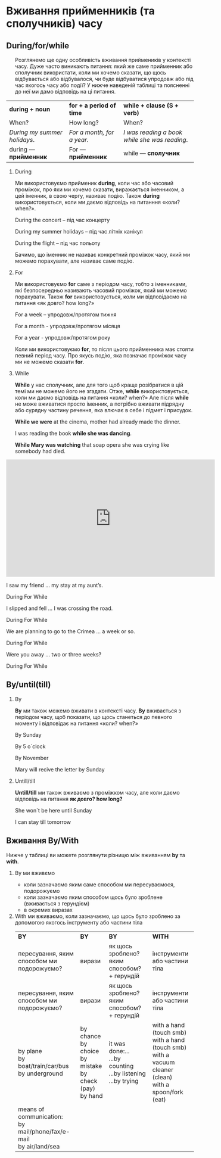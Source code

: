 # Вживання прийменникiв (та сполучникiв) часу

## During/for/while

<ol>Розглянемо ще одну особливість вживання приймеників у контексті часу. Дуже часто виникають питання: який же саме прийменник або сполучник використати, коли ми хочемо сказати, що щось відбувається або відбувалося, чи буде відбуватися упродовж або під час якогось часу або події? У нижче наведеній таблиці та поясненні до неї ми дамо відповідь на ці питання.</ol>

<table>
<tr>
<td><b>during + noun</b></td>
<td><b>for +  a period of time</b></td>
<td><b>while + clause (S + verb)</b></td>
</tr>
<tr>
<td>When?</td>
<td>How long?</td>
<td>When?</td>
</tr>
<tr>
<td><i>During my summer holidays</i>.</td>
<td><i>For a month, for a year</i>.</td>
<td><i>I was reading a book while she was reading</i>.</td>
</tr>
<tr>
<td>during — <b>прийменник</b></td>
<td>For — <b>прийменник</b></td>
<td>while — <b>сполучник</b></td>
</tr>
</table>

<ol>
<li><span class="p1">During</span></li>
<p>Ми використовуємо прийменик <b>during</b>, коли час або часовий проміжок, про яки ми хочемо сказати, виражається іменником, а цей іменник, в свою чергу, називає подію. Також <b>during</b> використовується, коли ми даємо відповідь на питанння «коли? when?».</p>
<p>During the concert – під час концерту</p>
<p>During my summer holidays – під час літніх канікул</p>
<p>During the flight – під час польоту</p>
<p>Бачимо, що іменник не називає конкретний проміжок часу, який ми можемо порахувати, але називає саме подію.</p>
<li><span class="p1">For</span></li>
<p>Ми використовуємо <b>for</b> саме з періодом часу, тобто з іменниками, які безпосередньо називають часовий проміжок, який ми можемо порахувати. Також <b>for</b> використовується, коли ми відповідаємо на питання «як довго? how long?»</p>
<p>For a week – упродовж/протягом тижня</p>
<p>For a month - упродовж/протягом місяця</p>
<p>For a year  - упродовж/протягом року</p>
<p>Коли ми використовуємо <b>for</b>, то після цього прийменника має стояти певний період часу. Про якусь подію, яка позначає проміжок часу ми не можемо сказати <b>for</b>.</p>
<li><span class="p1">While</span></li>
<p><b>While</b> у нас сполучник, але для того щоб краще розібратися в цій темі ми не можемо його не згадати. Отже, <b>while</b> використовується, коли ми даємо відповідь на питання «коли? when?» Але після <b>while</b> не може вживатися просто іменник, а потрібно вживати підрядну або сурядну частину речення, яка влючає в себе і підмет і присудок.</p>
<p><b>While we were</b> at the cinema, mother had already made the dinner.</p>
<p>I was reading the book <b>while she was dancing</b>.</p>
<p><b>While Mary was watching</b> that soap opera she was crying like somebody had died.</p>
</ol>

<div class="fluidMedia">
<iframe align="center" width="560" height="315" src="https://www.youtube.com/embed/cpiiY70Sets" frameborder="0" allowfullscreen></iframe>
</div>
<div class="popup">
</div>

<quiz correctLabel="correct" incorrectLabel="incorrect" checkLabel="check">
    <question text="">
        <p>I saw my friend ... my stay at my aunt’s.</p>
        <answer correct>During</answer>
        <answer>For</answer>
        <answer>While</answer>
    </question>
    <question text="">
        <p>I slipped and fell ... I was crossing the road.</p>
        <answer>During</answer>
        <answer>For</answer>
        <answer correct>While</answer>
    </question>
    <question text="">
        <p>We are planning to go to the Crimea ... a week or so.</p>
        <answer>During</answer>
        <answer correct>For</answer>
        <answer>While</answer>
    </question>
    <question text="">
        <p>Were you away ... two or three weeks?</p>
        <answer>During</answer>
        <answer correct>For</answer>
        <answer>While</answer>
    </question>
</quiz>

## By/until(till)

<ol>
<li><span class="p1">By</span></li>
<p><b>By</b> ми також можемо вживати в контексті часу. <b>By</b> вживається з періодом часу, щоб показати, що щось станеться до певного моменту і відповідає на питання «коли? when?»</p>
<p>By Sunday</p>
<p>By 5 o`clock</p>
<p>By November</p>
<p>Mary will recive the letter by Sunday</p>
<li><span class="p1">Untill/till</span></li>
<p><b>Untill/till</b> ми також вживаємо з проміжком часу, але коли даємо відповідь на питання <b>як довго? how long?</b></p>
<p>She won`t be here until Sunday</p>
<p>I can stay till tomorrow</p>
</ol>

## Вживання By/With

<p>Нижче у таблиці ви можете розглянути різницю між вживанням <b>by</b> та <b>with</b>.</p>

<ol>
<li>By ми вживємо</li>
<ul>
<li>коли зазначаємо яким саме способом ми пересуваємося, подорожуємо</li>
<li>коли зазначаємо яким способом щось було зроблене (вживається з герундієм)</li>
<li>в окремих виразах</li>
</ul>
<li>With ми вживаємо, коли зазначаємо, що щось було зроблено за допомогою якогось інструменту або частини тіла</li>
<table>
<tr>
<td><b>BY</b></td>
<td><b>BY</b></td>
<td><b>BY</b></td>
<td><b>WITH</b></td>
</tr>
<tr>
<td>пересування, яким способом ми подорожуємо?</td>
<td>вирази</td>
<td>як щось зроблено? яким способом? + герундій</td>
<td>інструменти або частини тіла</td>
</tr>
<tr>
<td>пересування, яким способом ми подорожуємо?</td>
<td>вирази</td>
<td>як щось зроблено? яким способом? + герундій</td>
<td>інструменти або частини тіла</td>
</tr>
<tr>
<td>by plane<br>
by boat/train/car/bus<br>
by underground</td>
<td>by chance<br>
by choice<br>
by mistake<br>
by check (pay)<br>
by hand</td>
<td>it was done:...<br>
...by counting<br>
...by listening<br>
...by trying</td>
<td>with a hand (touch smb)<br>
with a hand (touch smb)<br>
with a vacuum cleaner (clean)<br>
with a spoon/fork (eat)</td>
</tr>
<tr>
<td>means of  communication:<br>
by mail/phone/fax/e-mail<br>
by air/land/sea</td>
<td></td>
<td></td>
<td></td>
</tr>
</table>
</ol>